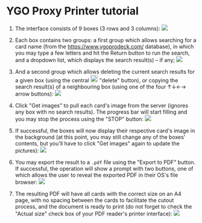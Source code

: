 # YGO Proxy Printer tutorial
1. The interface consists of 9 boxes (3 rows and 3 columns):
![](tutorial/1.png)

1. Each box contains two groups: a first group which allows searching for a card name (from the https://www.ygoprodeck.com/ database), in which you may type a few letters and hit the Return button to run the search, and a dropdown list, which displays the search result(s) – if any;
![](tutorial/2.png)
1. And a second group which allows deleting the current search results for a given box (using the central <img src="img/delete.png" width="20px" /> "delete" button), or copying the search result(s) of a neighbouring box (using one of the four ↑↓←→ arrow buttons):
![](tutorial/3.png)
1. Click "Get images" to pull each card's image from the server (ignores any box with no search results). The progress bar will start filling and you may stop the process using the "STOP" button:
![](tutorial/4.png)
1. If successful, the boxes will now display their respective card's image in the background (at this point, you may still change any of the boxes' contents, but you'll have to click "Get images" again to update the pictures):
![](tutorial/5.png)
1. You may export the result to a `.pdf` file using the "Export to PDF" button. If successful, the operation will show a prompt with two buttons, one of which allows the user to reveal the exported PDF in their OS's file browser:
![](tutorial/6.png)
1. The resulting PDF will have all cards with the correct size on an A4 page, with no spacing between the cards to facilitate the cutout process, and the document is ready to print (do not forget to check the "Actual size" check box of your PDF reader's printer interface):
![](tutorial/7.png)